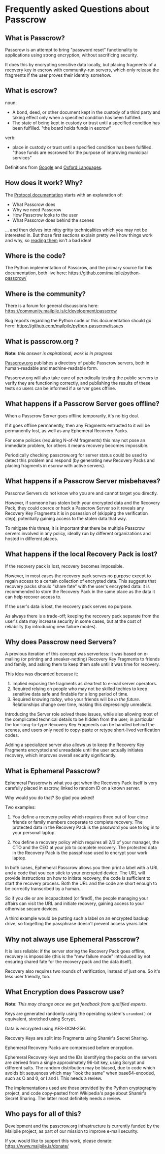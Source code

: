 # Frequently asked Questions about Passcrow

## What is Passcrow?

Passcrow is an attempt to bring "password reset" functionality to
applications using strong encryption, without sacrificing security.

It does this by encrypting sensitive data locally, but placing fragments
of a recovery key in escrow with community-run servers, which only release
the fragments if the user proves their identity somehow.


## What is escrow?

noun:

   * A bond, deed, or other document kept in the custody of a third party
     and taking effect only when a specified condition has been fulfilled. 
   * The state of being kept in custody or trust until a specified condition
     has been fulfilled. "the board holds funds in escrow"

verb:

   * place in custody or trust until a specified condition has been fulfilled.
     "those funds are escrowed for the purpose of improving municipal services"

Definitions from [Google](https://www.google.com/search?q=define+escrow) and
[Oxford Languages](https://languages.oup.com/google-dictionary-en/).


## How does it work? Why?

The [Protocol documentation](PROTOCOL.md) starts with an explanation of:

   * What Passcrow does
   * Why we need Passcrow
   * How Passcrow looks to the user
   * What Passcrow does behind the scenes

... and then delves into nitty gritty technicalities which you may not be
interested in. But those first sections explain pretty well how things
work and why, so [reading them](PROTOCOL.md) isn't a bad idea!


## Where is the code?

The Python implementation of Passcrow, and the primary source for this
documentation, both live here: <https://github.com/mailpile/python-passcrow/>


## Where is the community?

There is a forum for general discussions here:
<https://community.mailpile.is/c/development/passcrow>

Bug reports regarding the Python code or this documentation should go here:
<https://github.com/mailpile/python-passcrow/issues>


## What is passcrow.org ?

**Note:** *this answer is aspirational, work is in progress*

[Passcrow.org](https://passcrow.org/) publishes a directory of public
Passcrow servers, both in human-readable and machine-readable form.

Passcrow.org will also take care of periodically testing the public servers
to verify they are functioning correctly, and publishing the results of
these tests so users can be informed if a server goes offline.


## What happens if a Passcrow Server goes offline?

When a Passcrow Server goes offline temporarily, it's no big deal.

If it goes offline permanently, then any Fragments entrusted to it will
be permanently lost, as well as any Ephemeral Recovery Packs.

For some policies (requiring N-of-M fragments) this may not pose an
immediate problem, for others it means recovery becomes impossible.

Periodically checking passcrow.org for server status could be used to
detect this problem and respond (by generating new Recovery Packs and
placing fragments in escrow with active servers).


## What happens if a Passcrow Server misbehaves?

Passcrow Servers do not know who you are and cannot target you
directly.

However, if someone has stolen both your encrypted data and the Recovery
Pack, they could coerce or hack a Passcrow Server so it reveals any
Recovery Key Fragments it is in posession of (skipping the verification
step), potentially gaining access to the stolen data that way.

To mitigate this threat, it is important that there be multiple Passcrow
servers involved in any policy, ideally run by different organizations and
hosted in different places.


## What happens if the local Recovery Pack is lost?

If the recovery pack is lost, recovery becomes impossible.

However, in most cases the recovery pack serves no purpose except to
regain access to a certain collection of encrypted data. This suggests that
recovery packs should "share fate" with the user's encrypted data: it is
recommended to store the Recovery Pack in the same place as the data it can
help recover access to.

If the user's data is lost, the recovery pack serves no purpose.

As always there is a trade-off; keeping the recovery pack separate from
the user's data may increase security in some cases, but at the cost of
reliability (by introducing new failure modes).


## Why does Passcrow need Servers?

A previous iteration of this concept was serverless: it was based on
e-mailing (or printing and sneaker-netting) Recovery Key Fragments to
friends and family, and asking them to keep them safe until it was time
for recovery.

This idea was discarded because it:

1. Implied exposing the fragments as cleartext to e-mail server operators.
2. Required relying on people who may not be skilled techies to keep
   sensitive data safe and findable for a long period of time.
3. Required knowing *today*, who your friends will be *in the future*.
   Relationships change over time, making this depressingly unrealistic.

Introducing the Server role solved these issues, while also allowing most
of the complicated technical details to be hidden from the user; in
particular the too-long-to-type Recovery Key Fragments can be handled
behind the scenes, and users only need to copy-paste or retype short-lived
verification codes.

Adding a specialized server also allows us to keep the Recovery Key
Fragments encrypted and unreadable until the user actually initiates
recovery, which improves overall security significantly.


## What is Ephemeral Passcrow?

Ephemeral Passcrow is what you get when the Recovery Pack itself is very
carefully placed in escrow, linked to random ID on a known server.

Why would you do that? So glad you asked!

Two examples:

1. You define a recovery policy which requires three out of four close
   friends or family members cooperate to complete recovery. The protected
   data in the Recovery Pack is the password you use to log in to your
   personal laptop.

2. You define a recovery policy which requires all 2/3 of your manager,
   the CTO and the CEO at your job to complete recovery. The protected data
   in the Recovery Pack is the passphrase used to encrypt your work laptop.

In both cases, Ephemeral Passcrow allows you then print a label with a URL
and a code that you can stick to your encrypted device. The URL will
provide instructions on how to initiate recovery, the code is sufficient
to start the recovery process. Both the URL and the code are short enough
to be correctly transcribed by a human.

So if you die or are incapacitated (or fired!), the people managing your
affairs can visit the URL and initiate recovery, gaining access to your
otherwise secure devices.

A third example would be putting such a label on an encrypted backup
drive, so forgetting the passphrase doesn't prevent access years later.


## Why not always use Ephemeral Passcrow?

It is less reliable: if the server storing the Recovery Pack goes offline,
recovery is impossible (this is the "new failure mode" introduced by not
ensuring shared fate for the recovery pack and the data itself).

Recovery also requires two rounds of verification, instead of just one.
So it's less user friendly, too.


## What Encryption does Passcrow use?

**Note:** *This may change once we get feedback from qualified experts.*

Keys are generated randomly using the operating system's `urandom()` or
equivalent, stretched using Scrypt.

Data is encrypted using AES-GCM-256.

Recovery Keys are split into Fragments using Shamir's Secret Sharing.

Ephemeral Recovery Packs are compressed before encryption.

Ephemeral Recovery Keys and the IDs identifying the packs on the servers
are derived from a single approximately 96-bit key, using Scrypt and
different salts. The random distribution may be biased, due to code which
avoids bit sequences which may "look the same" when base64-encoded, such
as O and 0, or I and l. This needs a review.

The implementations used are those provided by the Python cryptography
project, and code copy-pasted from Wikipedia's page about Shamir's Secret
Sharing. The latter most definitely needs a review.


## Who pays for all of this?

Development and the passcrow.org infrastructure is currently funded by
the Mailpile project, as part of our mission to improve e-mail security.

If you would like to support this work, please donate:
<https://www.mailpile.is/donate/>

